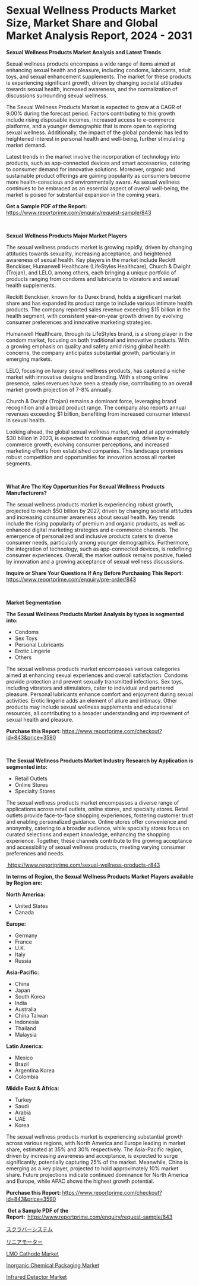 <p><h1>Sexual Wellness Products Market Size, Market Share and Global Market Analysis Report, 2024 - 2031</h1></p><p><strong>Sexual Wellness Products Market Analysis and Latest Trends</strong></p>
<p><p>Sexual wellness products encompass a wide range of items aimed at enhancing sexual health and pleasure, including condoms, lubricants, adult toys, and sexual enhancement supplements. The market for these products is experiencing significant growth, driven by changing societal attitudes towards sexual health, increased awareness, and the normalization of discussions surrounding sexual wellness.</p><p>The Sexual Wellness Products Market is expected to grow at a CAGR of 9.00% during the forecast period. Factors contributing to this growth include rising disposable incomes, increased access to e-commerce platforms, and a younger demographic that is more open to exploring sexual wellness. Additionally, the impact of the global pandemic has led to heightened interest in personal health and well-being, further stimulating market demand.</p><p>Latest trends in the market involve the incorporation of technology into products, such as app-connected devices and smart accessories, catering to consumer demand for innovative solutions. Moreover, organic and sustainable product offerings are gaining popularity as consumers become more health-conscious and environmentally aware. As sexual wellness continues to be embraced as an essential aspect of overall well-being, the market is poised for substantial expansion in the coming years.</p></p>
<p><strong>Get a Sample PDF of the Report:&nbsp;</strong> <a href="https://www.reportprime.com/enquiry/request-sample/843">https://www.reportprime.com/enquiry/request-sample/843</a></p>
<p>&nbsp;</p>
<p><strong>Sexual Wellness Products Major Market Players</strong></p>
<p><p>The sexual wellness products market is growing rapidly, driven by changing attitudes towards sexuality, increasing acceptance, and heightened awareness of sexual health. Key players in the market include Reckitt Benckiser, Humanwell Healthcare (LifeStyles Healthcare), Church & Dwight (Trojan), and LELO, among others, each bringing a unique portfolio of products ranging from condoms and lubricants to vibrators and sexual health supplements.</p><p>Reckitt Benckiser, known for its Durex brand, holds a significant market share and has expanded its product range to include various intimate health products. The company reported sales revenue exceeding $15 billion in the health segment, with consistent year-on-year growth driven by evolving consumer preferences and innovative marketing strategies.</p><p>Humanwell Healthcare, through its LifeStyles brand, is a strong player in the condom market, focusing on both traditional and innovative products. With a growing emphasis on quality and safety amid rising global health concerns, the company anticipates substantial growth, particularly in emerging markets.</p><p>LELO, focusing on luxury sexual wellness products, has captured a niche market with innovative designs and branding. With a strong online presence, sales revenues have seen a steady rise, contributing to an overall market growth projection of 7-8% annually.</p><p>Church & Dwight (Trojan) remains a dominant force, leveraging brand recognition and a broad product range. The company also reports annual revenues exceeding $1 billion, benefiting from increased consumer interest in sexual health.</p><p>Looking ahead, the global sexual wellness market, valued at approximately $30 billion in 2023, is expected to continue expanding, driven by e-commerce growth, evolving consumer perceptions, and increased marketing efforts from established companies. This landscape promises robust competition and opportunities for innovation across all market segments.</p></p>
<p>&nbsp;</p>
<p><strong>What Are The Key Opportunities For Sexual Wellness Products Manufacturers?</strong></p>
<p><p>The sexual wellness products market is experiencing robust growth, projected to reach $50 billion by 2027, driven by changing societal attitudes and increasing consumer awareness about sexual health. Key trends include the rising popularity of premium and organic products, as well as enhanced digital marketing strategies and e-commerce channels. The emergence of personalized and inclusive products caters to diverse consumer needs, particularly among younger demographics. Furthermore, the integration of technology, such as app-connected devices, is redefining consumer experiences. Overall, the market outlook remains positive, fueled by innovation and a growing acceptance of sexual wellness discussions.</p></p>
<p><strong>Inquire or Share Your Questions If Any Before Purchasing This Report:</strong> <a href="https://www.reportprime.com/enquiry/pre-order/843">https://www.reportprime.com/enquiry/pre-order/843</a></p>
<p>&nbsp;</p>
<p><strong>Market Segmentation</strong></p>
<p><strong>The Sexual Wellness Products Market Analysis by types is segmented into:</strong></p>
<p><ul><li>Condoms</li><li>Sex Toys</li><li>Personal Lubricants</li><li>Erotic Lingerie</li><li>Others</li></ul></p>
<p><p>The sexual wellness products market encompasses various categories aimed at enhancing sexual experiences and overall satisfaction. Condoms provide protection and prevent sexually transmitted infections. Sex toys, including vibrators and stimulators, cater to individual and partnered pleasure. Personal lubricants enhance comfort and enjoyment during sexual activities. Erotic lingerie adds an element of allure and intimacy. Other products may include sexual wellness supplements and educational resources, all contributing to a broader understanding and improvement of sexual health and pleasure.</p></p>
<p><strong>Purchase this Report:&nbsp;</strong><a href="https://www.reportprime.com/checkout?id=843&price=3590">https://www.reportprime.com/checkout?id=843&price=3590</a></p>
<p>&nbsp;</p>
<p><strong>The Sexual Wellness Products Market Industry Research by Application is segmented into:</strong></p>
<p><ul><li>Retail Outlets</li><li>Online Stores</li><li>Specialty Stores</li></ul></p>
<p><p>The sexual wellness products market encompasses a diverse range of applications across retail outlets, online stores, and specialty stores. Retail outlets provide face-to-face shopping experiences, fostering customer trust and enabling personalized guidance. Online stores offer convenience and anonymity, catering to a broader audience, while specialty stores focus on curated selections and expert knowledge, enhancing the shopping experience. Together, these channels contribute to the growing acceptance and accessibility of sexual wellness products, meeting varying consumer preferences and needs.</p></p>
<p><a href="https://www.reportprime.com/sexual-wellness-products-r843">&nbsp;https://www.reportprime.com/sexual-wellness-products-r843</a></p>
<p><strong>In terms of Region, the Sexual Wellness Products Market Players available by Region are:</strong></p>
<p>
    <p> <strong> North America: </strong>
        <ul>
            <li>United States</li>
            <li>Canada</li>
        </ul>
        </p> 
    <p> <strong> Europe: </strong>
        <ul>
            <li>Germany</li>
            <li>France</li>
            <li>U.K.</li>
            <li>Italy</li>
            <li>Russia</li>
        </ul>
        </p> 
    <p> <strong> Asia-Pacific: </strong>
        <ul>
            <li>China</li>
            <li>Japan</li>
            <li>South Korea</li>
            <li>India</li>
            <li>Australia</li>
            <li>China Taiwan</li>
            <li>Indonesia</li>
            <li>Thailand</li>
            <li>Malaysia</li>
        </ul>
        </p> 
    <p> <strong> Latin America: </strong>
        <ul>
            <li>Mexico</li>
            <li>Brazil</li>
            <li>Argentina Korea</li>
            <li>Colombia</li>
        </ul>
        </p> 
    <p> <strong> Middle East & Africa: </strong>
        <ul>
            <li>Turkey</li>
            <li>Saudi</li>
            <li>Arabia</li>
            <li>UAE</li>
            <li>Korea</li>
        </ul>
    </p>
    </p>
<p><p>The sexual wellness products market is experiencing substantial growth across various regions, with North America and Europe leading in market share, estimated at 35% and 30% respectively. The Asia-Pacific region, driven by increasing awareness and acceptance, is expected to surge significantly, potentially capturing 25% of the market. Meanwhile, China is emerging as a key player, projected to hold approximately 10% market share. Future projections indicate continued dominance for North America and Europe, while APAC shows the highest growth potential.</p></p>
<p><strong>Purchase this Report: </strong><a href="https://www.reportprime.com/checkout?id=843&price=3590">https://www.reportprime.com/checkout?id=843&price=3590</a></p>
<p>&nbsp;<strong>Get a Sample PDF of the Report:&nbsp;&nbsp;</strong><a href="https://www.reportprime.com/enquiry/request-sample/843">https://www.reportprime.com/enquiry/request-sample/843</a></p>
<p><strong></strong></p>
<p><p><a href="https://medium.com/@harperhe4e26/%E5%85%88%E9%A7%86%E7%9A%84%E3%81%AA%E6%88%90%E9%95%B7-%E3%82%B0%E3%83%AD%E3%83%BC%E3%83%90%E3%83%AB%E3%82%B9%E3%82%AF%E3%83%A9%E3%83%90%E3%83%BC%E3%82%B7%E3%82%B9%E3%83%86%E3%83%A0%E5%B8%82%E5%A0%B4%E3%81%AE%E5%8B%95%E5%90%91%E5%88%86%E6%9E%90-2024%E5%B9%B4-2031%E5%B9%B4-f55183b256b0">スクラバーシステム</a></p><p><a href="https://medium.com/@harperhe4e26/%E3%82%B0%E3%83%AD%E3%83%BC%E3%83%90%E3%83%AB%E3%83%AA%E3%83%8B%E3%82%A2%E3%83%A2%E3%83%BC%E3%82%BF%E3%83%BC%E5%B8%82%E5%A0%B4%E3%81%AE%E3%82%B5%E3%82%A4%E3%82%BA%E3%81%AF-%E7%94%A3%E6%A5%AD%E3%81%AE%E4%BA%88%E6%B8%AC%E3%81%AB%E3%82%88%E3%82%8B%E3%81%A8-2024%E5%B9%B4%E3%81%8B%E3%82%892031%E5%B9%B4%E3%81%BE%E3%81%A7%E5%B9%B4%E5%B9%B3%E5%9D%87%E6%88%90%E9%95%B7%E7%8E%87-cagr-7-8-%E3%82%92%E7%B5%8C%E9%A8%93%E3%81%99%E3%82%8B%E3%81%A8%E4%BA%88%E6%83%B3%E3%81%95%E3%82%8C%E3%81%A6%E3%81%84%E3%81%BE%E3%81%99-539423a94f14">リニアモーター</a></p><p><a href="https://www.linkedin.com/pulse/booming-lmo-cathode-market-sector-analysis-growth-projections-qcnxf?trackingId=lSbaRf6lQDK6aRj1K2g%2BKA%3D%3D">LMO Cathode Market</a></p><p><a href="https://issuu.com/reportprime-2/docs/inorganic-chemical-packaging-market_ee79ef8ff279dc">Inorganic Chemical Packaging Market</a></p><p><a href="https://medium.com/@randaarks98078567/global-infrared-detector-market-trends-and-innovations-a-forward-looking-analysis-2024-2031-9fa010f398e2">Infrared Detector Market</a></p></p>